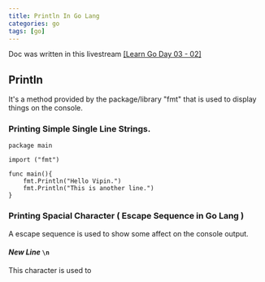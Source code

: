```yaml
---
title: Println In Go Lang
categories: go
tags: [go]
---
```


Doc was written in this livestream [[Learn Go Day 03 - 02]](https://www.youtube.com/watch?v=0bD7EcF8DJ0)

## Println

It's a method provided by the package/library "fmt" that is used to display things on the console.

### Printing Simple Single Line Strings.

```
package main

import ("fmt")

func main(){
	fmt.Println("Hello Vipin.")
	fmt.Println("This is another line.")
}
```


### Printing Spacial Character ( Escape Sequence in Go Lang )

A escape sequence is used to show some affect on the console output.

#### *New Line* `\n`
This character is used to 
